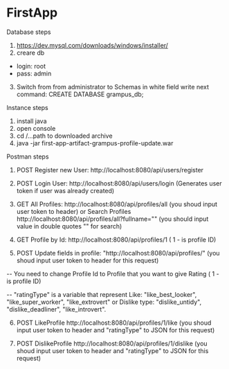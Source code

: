 # FirstApp

Database steps
1. https://dev.mysql.com/downloads/windows/installer/
2. creare db

 - login: root
 - pass: admin
  
3. Switch from from administrator to Schemas
   in white field write next command:
   CREATE DATABASE grampus_db;

Instance steps
1. install java
2. open console
3. cd /...path to downloaded archive
4. java -jar first-app-artifact-grampus-profile-update.war

Postman steps
1. POST Register new User:  http://localhost:8080/api/users/register
2. POST Login User:  http://localhost:8080/api/users/login  (Generates user token if user was already created)

3. GET All Profiles: http://localhost:8080/api/profiles/all  (you shoud input user token to header)
   or Search Profiles http://localhost:8080/api/profiles/all?fullname="" (you should input value in double quotes "" for search)
4. GET Profile by Id: http://localhost:8080/api/profiles/1    ( 1 - is profile ID)   
5. POST Update fields in profile: "http://localhost:8080/api/profiles/" (you shoud input user token to header for this request)

 -- You need to change Profile Id to Profile that you want to give Rating ( 1 - is profile ID)
 
 -- "ratingType" is a variable that represent Like: "like_best_looker", "like_super_worker", "like_extrovert"
    or Dislike type: "dislike_untidy", "dislike_deadliner", "like_introvert".
    
6. POST LikeProfile  http://localhost:8080/api/profiles/1/like (you shoud input user token to header and "ratingType" to JSON for this request)

7. POST DislikeProfile http://localhost:8080/api/profiles/1/dislike (you shoud input user token to header and "ratingType" to JSON for this request)









